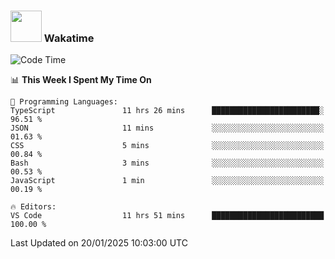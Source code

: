 ### <img src="https://media.giphy.com/media/VgCDAzcKvsR6OM0uWg/giphy.gif" width="50"> Wakatime

  <!--START_SECTION:waka-->
![Code Time](http://img.shields.io/badge/Code%20Time-1%2C475%20hrs%2027%20mins-blue)

📊 **This Week I Spent My Time On** 

```text
💬 Programming Languages: 
TypeScript               11 hrs 26 mins      ████████████████████████░   96.51 % 
JSON                     11 mins             ░░░░░░░░░░░░░░░░░░░░░░░░░   01.63 % 
CSS                      5 mins              ░░░░░░░░░░░░░░░░░░░░░░░░░   00.84 % 
Bash                     3 mins              ░░░░░░░░░░░░░░░░░░░░░░░░░   00.53 % 
JavaScript               1 min               ░░░░░░░░░░░░░░░░░░░░░░░░░   00.19 % 

🔥 Editors: 
VS Code                  11 hrs 51 mins      █████████████████████████   100.00 % 
```


 Last Updated on 20/01/2025 10:03:00 UTC
<!--END_SECTION:waka-->
